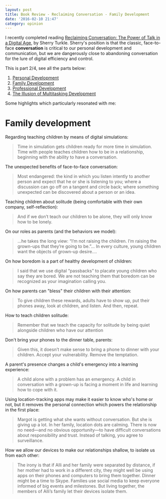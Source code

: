```yaml
---
layout: post
title: Book Review - Reclaiming Conversation - Family Development
date: '2016-02-10 21:47'
category: opinion
---
```


I recently completed reading [Reclaiming Conversation: The Power of Talk in a Digital Age](http://www.amazon.com/dp/B00SI0B6PC/ref=r_soa_w_d), by Sherry Turkle. Sherry's position is that the classic, face-to-face **conversation** is critical to our personal development and communication, but we are dangerously close to abandoning conversation for the lure of digital efficiency and control.

This is part 2/4, see all the parts below:

1. [Personal Development](/opinion/book-review-reclaiming-conversation-personal-development/)
2. [Family Development](/opinion/book-review-reclaiming-conversation-family-development/)
3. [Professional Development](/opinion/book-review-reclaiming-conversation-personal-development/)
4. [The Illusion of Multitasking Development](/opinion/book-review-reclaiming-conversation-illusion-of-multitasking/)

Some highlights which particularly resonated with me:

# Family development
Regarding teaching children by means of digital simulations:

> Time in simulation gets children ready for more time in simulation. Time with people teaches children how to be in a relationship, beginning with the ability to have a conversation.

The unexpected benefits of face-to-face conversation:

> Most endangered: the kind in which you listen intently to another person and expect that he or she is listening to you; where a discussion can go off on a tangent and circle back; where something unexpected can be discovered about a person or an idea.

Teaching children about solitude (being comfortable with their own company, self-reflection):

> And if we don’t teach our children to be alone, they will only know how to be lonely.

On our roles as parents (and the behaviors we model):

> ...he takes the long view: “I’m not raising the children. I’m raising the grown-ups that they’re going to be.”... In every culture, young children want the objects of grown-up desire....

On how boredom is a part of healthy development of children:

> I said that we use digital “passbacks” to placate young children who say they are bored. We are not teaching them that boredom can be recognized as your imagination calling you.

On how parents can "bless" their children with their attention:

> To give children these rewards, adults have to show up, put their phones away, look at children, and listen. And then, repeat.

How to teach children solitude:

> Remember that we teach the capacity for solitude by being quiet alongside children who have our attention

Don't bring your phones to the dinner table, parents:

> Given this, it doesn’t make sense to bring a phone to dinner with your children. Accept your vulnerability. Remove the temptation.

A parent's presence changes a child's emergency into a learning experience:

> A child alone with a problem has an emergency. A child in conversation with a grown-up is facing a moment in life and learning how to cope with it.

Using location-tracking apps may make it easier to know who's home or not, but it removes the personal connection which powers the relationship in the first place:

> Margot is getting what she wants without conversation. But she is giving up a lot. In her family, location dots are calming. There is now no need—and no obvious opportunity—to have difficult conversations about responsibility and trust. Instead of talking, you agree to surveillance.

How we allow our devices to make our relationships shallow, to isolate us from each other:

> The irony is that if Alli and her family were separated by distance, if her mother had to work in a different city, they might well be using apps on their phones and computers to bring them together. Dinner might be a time to Skype. Families use social media to keep everyone informed of big events and milestones. But living together, the members of Alli’s family let their devices isolate them.
